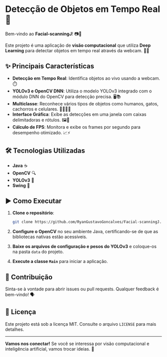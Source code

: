 # Detecção de Objetos em Tempo Real 🚀

Bem-vindo ao **Facial-scanningJ**! 📷🎉

Este projeto é uma aplicação de **visão computacional** que utiliza **Deep Learning** para detectar objetos em tempo real através da webcam. 🧠👀

## ✨ Principais Características

- **Detecção em Tempo Real**: Identifica objetos ao vivo usando a webcam. ⏱️
- **YOLOv3 e OpenCV DNN**: Utiliza o modelo YOLOv3 integrado com o módulo DNN do OpenCV para detecção precisa. 🖥️📚
- **Multiclasse**: Reconhece vários tipos de objetos como humanos, gatos, cachorros e celulares. 👨🐱🐶📱
- **Interface Gráfica**: Exibe as detecções em uma janela com caixas delimitadoras e rótulos. 🖼️📝
- **Cálculo de FPS**: Monitora e exibe os frames por segundo para desempenho otimizado. 📈⚡

## 🛠️ Tecnologias Utilizadas

- **Java** ☕
- **OpenCV** 🔍
- **YOLOv3** 🧠
- **Swing** 🎨

## ▶️ Como Executar

1. **Clone o repositório**:

   ```bash
   git clone https://github.com/RyanGustavoGoncalves/Facial-scanningJ.git
   ```

2. **Configure o OpenCV** no seu ambiente Java, certificando-se de que as bibliotecas nativas estão acessíveis.

3. **Baixe os arquivos de configuração e pesos do YOLOv3** e coloque-os na pasta `data` do projeto.

4. **Execute a classe `Main`** para iniciar a aplicação.

## 🤝 Contribuição

Sinta-se à vontade para abrir issues ou pull requests. Qualquer feedback é bem-vindo! 🗣️

## 📄 Licença

Este projeto está sob a licença MIT. Consulte o arquivo `LICENSE` para mais detalhes.

---

**Vamos nos conectar!** Se você se interessa por visão computacional e inteligência artificial, vamos trocar ideias. 🤗
